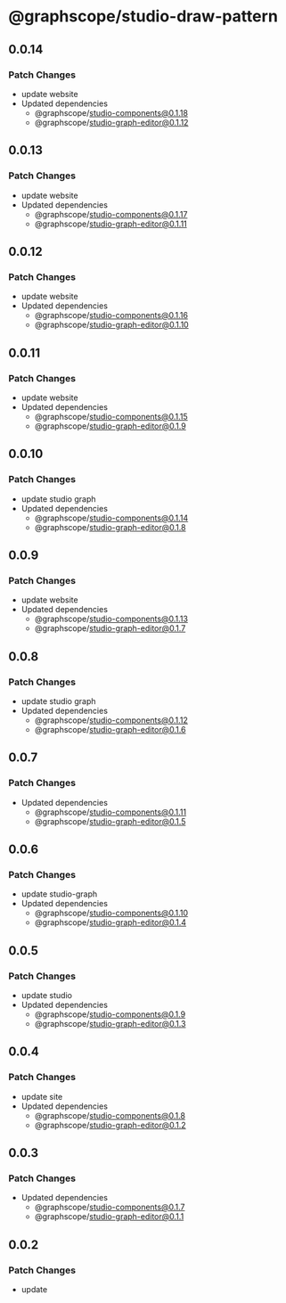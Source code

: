 # @graphscope/studio-draw-pattern

## 0.0.14

### Patch Changes

- update website
- Updated dependencies
  - @graphscope/studio-components@0.1.18
  - @graphscope/studio-graph-editor@0.1.12

## 0.0.13

### Patch Changes

- update website
- Updated dependencies
  - @graphscope/studio-components@0.1.17
  - @graphscope/studio-graph-editor@0.1.11

## 0.0.12

### Patch Changes

- update website
- Updated dependencies
  - @graphscope/studio-components@0.1.16
  - @graphscope/studio-graph-editor@0.1.10

## 0.0.11

### Patch Changes

- update website
- Updated dependencies
  - @graphscope/studio-components@0.1.15
  - @graphscope/studio-graph-editor@0.1.9

## 0.0.10

### Patch Changes

- update studio graph
- Updated dependencies
  - @graphscope/studio-components@0.1.14
  - @graphscope/studio-graph-editor@0.1.8

## 0.0.9

### Patch Changes

- update website
- Updated dependencies
  - @graphscope/studio-components@0.1.13
  - @graphscope/studio-graph-editor@0.1.7

## 0.0.8

### Patch Changes

- update studio graph
- Updated dependencies
  - @graphscope/studio-components@0.1.12
  - @graphscope/studio-graph-editor@0.1.6

## 0.0.7

### Patch Changes

- Updated dependencies
  - @graphscope/studio-components@0.1.11
  - @graphscope/studio-graph-editor@0.1.5

## 0.0.6

### Patch Changes

- update studio-graph
- Updated dependencies
  - @graphscope/studio-components@0.1.10
  - @graphscope/studio-graph-editor@0.1.4

## 0.0.5

### Patch Changes

- update studio
- Updated dependencies
  - @graphscope/studio-components@0.1.9
  - @graphscope/studio-graph-editor@0.1.3

## 0.0.4

### Patch Changes

- update site
- Updated dependencies
  - @graphscope/studio-components@0.1.8
  - @graphscope/studio-graph-editor@0.1.2

## 0.0.3

### Patch Changes

- Updated dependencies
  - @graphscope/studio-components@0.1.7
  - @graphscope/studio-graph-editor@0.1.1

## 0.0.2

### Patch Changes

- update
